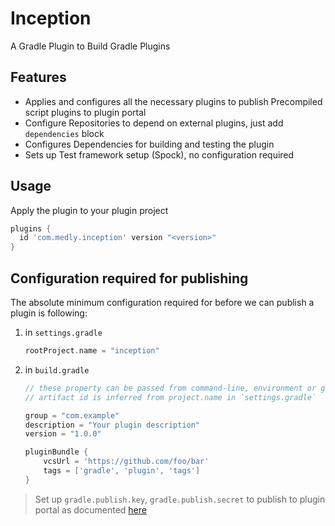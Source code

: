 # Inception

A Gradle Plugin to Build Gradle Plugins

## Features

- Applies and configures all the necessary plugins to publish Precompiled script plugins to plugin portal
- Configure Repositories to depend on external plugins, just add `dependencies` block
- Configures Dependencies for building and testing the plugin
- Sets up Test framework setup (Spock), no configuration required


## Usage

Apply the plugin to your plugin project

```groovy
plugins {
  id 'com.medly.inception' version "<version>"
}
```


## Configuration required for publishing

The absolute minimum configuration required for before we can publish a plugin is following:

1. in `settings.gradle`

    ```groovy
    rootProject.name = "inception"
    ```

2. in `build.gradle`

    ```groovy
    // these property can be passed from command-line, environment or gradle.properties
    // artifact id is inferred from project.name in `settings.gradle`
    
    group = "com.example"
    description = "Your plugin description"
    version = "1.0.0"     
    
    pluginBundle {
        vcsUrl = 'https://github.com/foo/bar'
        tags = ['gradle', 'plugin', 'tags']
    }
    ```


> Set up `gradle.publish.key`, `gradle.publish.secret` to publish to plugin portal as documented [here](https://docs.gradle.org/current/userguide/publishing_gradle_plugins.html)
